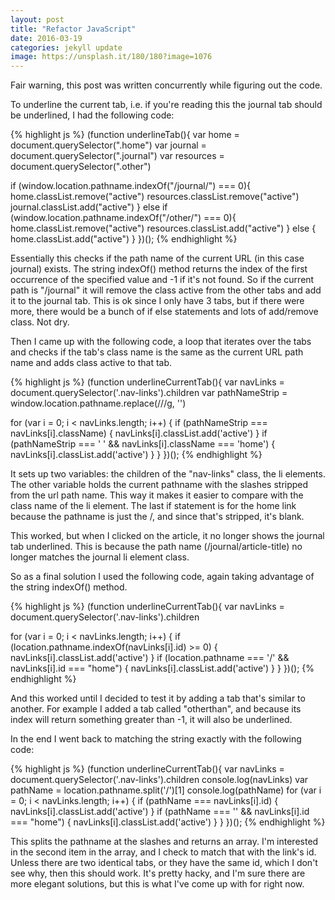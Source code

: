 ```yaml
---
layout: post
title: "Refactor JavaScript"
date: 2016-03-19
categories: jekyll update
image: https://unsplash.it/180/180?image=1076
---
```


Fair warning, this post was written concurrently while figuring out the code.

To underline the current tab, i.e. if you're reading this the journal tab should be underlined, I had the following code:

{% highlight js %}
(function underlineTab(){
  var home = document.querySelector(".home")
  var journal = document.querySelector(".journal")
  var resources = document.querySelector(".other")

  if (window.location.pathname.indexOf("/journal/") === 0){
     home.classList.remove("active")
     resources.classList.remove("active")
     journal.classList.add("active")
   } else if (window.location.pathname.indexOf("/other/") === 0){
     home.classList.remove("active")
     resources.classList.add("active")
   } else {
     home.classList.add("active")
   }
})();
{% endhighlight %}

Essentially this checks if the path name of the current URL (in this case journal) exists. The string indexOf() method returns the index of the first occurrence of the specified value and -1 if it's not found. So if the current path is "/journal" it will remove the class active from the other tabs and add it to the journal tab. This is ok since I only have 3 tabs, but if there were more, there would be a bunch of if else statements and lots of add/remove class. Not dry.

Then I came up with the following code, a loop that iterates over the tabs and checks if the tab's class name is the same as the current URL path name and adds class active to that tab.

{% highlight js %}
(function underlineCurrentTab(){
  var navLinks = document.querySelector('.nav-links').children
  var pathNameStrip = window.location.pathname.replace(/\//g, '')

  for (var i = 0; i < navLinks.length; i++) {
    if (pathNameStrip === navLinks[i].className) {
      navLinks[i].classList.add('active')
    }
    if (pathNameStrip === ' ' && navLinks[i].className === 'home') {
      navLinks[i].classList.add('active')
    }
  }
})();
{% endhighlight %}

It sets up two variables: the children of the "nav-links" class, the li elements. The other variable holds the current pathname with the slashes stripped from the url path name. This way it makes it easier to compare with the class name of the li element. The last if statement is for the home link because the pathname is just the /, and since that's stripped, it's blank.

This worked, but when I clicked on the article, it no longer shows the journal tab underlined. This is because the path name (/journal/article-title) no longer matches the journal li element class.

So as a final solution I used the following code, again taking advantage of the string indexOf() method.

{% highlight js %}
(function underlineCurrentTab(){
  var navLinks = document.querySelector('.nav-links').children

  for (var i = 0; i < navLinks.length; i++) {
    if (location.pathname.indexOf(navLinks[i].id) >= 0) {
      navLinks[i].classList.add('active')
    }
    if (location.pathname === '/' && navLinks[i].id === "home") {
      navLinks[i].classList.add('active')
    }
  }
})();
{% endhighlight %}

And this worked until I decided to test it by adding a tab that's similar to another. For example I added a tab called "otherthan", and because its index will return something greater than -1, it will also be underlined.

In the end I went back to matching the string exactly with the following code:

{% highlight js %}
(function underlineCurrentTab(){
  var navLinks = document.querySelector('.nav-links').children
  console.log(navLinks)
  var pathName = location.pathname.split('/')[1]
  console.log(pathName)
  for (var i = 0; i < navLinks.length; i++) {
    if (pathName === navLinks[i].id) {
      navLinks[i].classList.add('active')
    }
    if (pathName === '' && navLinks[i].id === "home") {
      navLinks[i].classList.add('active')
    }
  }
})();
{% endhighlight %}

This splits the pathname at the slashes and returns an array. I'm interested in the second item in the array, and I check to match that with the link's id. Unless there are two identical tabs, or they have the same id, which I don't see why, then this should work. It's pretty hacky, and I'm sure there are more elegant solutions, but this is what I've come up with for right now.
